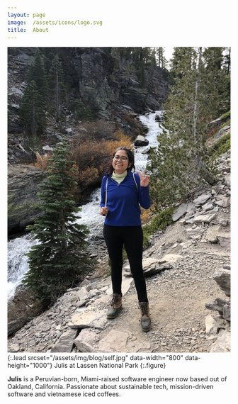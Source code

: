 ```yaml
---
layout: page
image:  /assets/icons/logo.svg
title:  About
---
```


![Screenshot](/assets/img/blog/self.jpg){:.lead srcset="/assets/img/blog/self.jpg" data-width="800" data-height="1000"}
Julis at Lassen National Park
{:.figure}

**Julis** is a Peruvian-born, Miami-raised software engineer now based out of Oakland, California. Passionate about sustainable tech, mission-driven software and vietnamese iced coffees. 